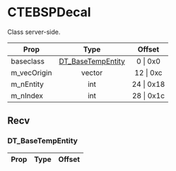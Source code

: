 # CTEBSPDecal
Class server-side.

|Prop|Type|Offset|
|---|:-:|:-:|
|baseclass|[DT_BaseTempEntity](#DT_BaseTempEntity)|0 \| 0x0|
|m_vecOrigin|vector|12 \| 0xc|
|m_nEntity|int|24 \| 0x18|
|m_nIndex|int|28 \| 0x1c|

## Recv

### DT_BaseTempEntity

|Prop|Type|Offset|
|---|:-:|:-:|
